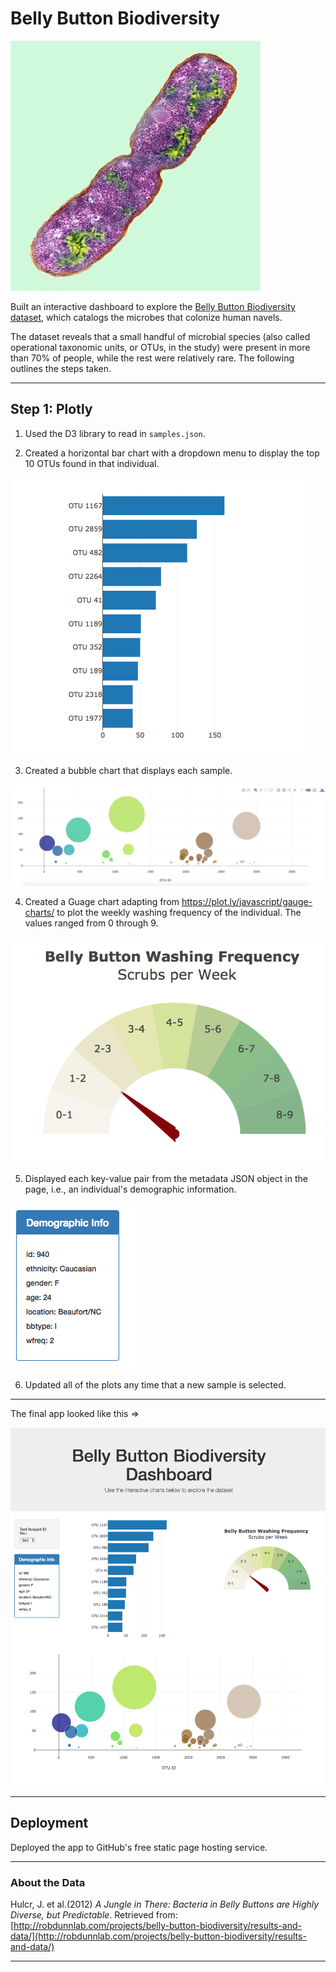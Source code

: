 # Belly Button Biodiversity

![Bacteria by filterforge.com](Images/bacteria.jpg)

Built an interactive dashboard to explore the [Belly Button Biodiversity dataset](http://robdunnlab.com/projects/belly-button-biodiversity/), which catalogs the microbes that colonize human navels.

The dataset reveals that a small handful of microbial species (also called operational taxonomic units, or OTUs, in the study) were present in more than 70% of people, while the rest were relatively rare. The following outlines the steps taken.

- - -
## Step 1: Plotly

1. Used the D3 library to read in `samples.json`.

2. Created a horizontal bar chart with a dropdown menu to display the top 10 OTUs found in that individual.

  ![bar Chart](Images/hw01.png)

3. Created a bubble chart that displays each sample.

![Bubble Chart](Images/bubble_chart.png)

4. Created a Guage chart adapting from <https://plot.ly/javascript/gauge-charts/> to plot the weekly washing frequency of the individual. The values ranged from 0 through 9.

![Weekly Washing Frequency Gauge](Images/gauge.png)

5. Displayed each key-value pair from the metadata JSON object in the page, i.e., an individual's demographic information.

![hw](Images/hw03.png)

6. Updated all of the plots any time that a new sample is selected.

- - -

The final app looked like this =>

![hw](Images/hw02.png)

- - -
## Deployment

Deployed the app to GitHub's free static page hosting service.

- - -
### About the Data

Hulcr, J. et al.(2012) _A Jungle in There: Bacteria in Belly Buttons are Highly Diverse, but Predictable_. Retrieved from: [http://robdunnlab.com/projects/belly-button-biodiversity/results-and-data/](http://robdunnlab.com/projects/belly-button-biodiversity/results-and-data/)

- - -